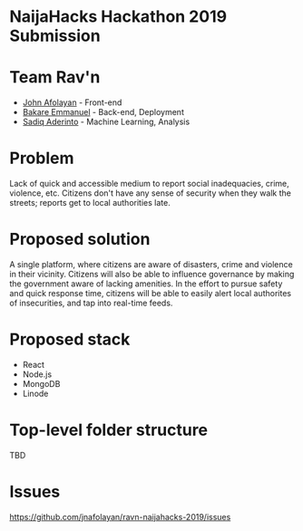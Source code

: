 # NaijaHacks Hackathon 2019 Submission

# Team Rav'n
- [John Afolayan](https://github.com/jnafolayan) - Front-end
- [Bakare Emmanuel](https://github.com/tiemma) - Back-end, Deployment
- [Sadiq Aderinto](https://github.com/sudiq) - Machine Learning, Analysis

# Problem
Lack of quick and accessible medium to report social inadequacies, crime, violence, etc. 
Citizens don't have any sense of security when they walk the streets; reports get to local authorities late.

# Proposed solution
A single platform, where citizens are aware of disasters, crime and violence in their vicinity. Citizens will also be 
able to influence governance by making the government aware of lacking amenities. In the effort to pursue safety and 
quick response time, citizens will be able to easily alert local authorites of insecurities, and tap into real-time feeds.

# Proposed stack
- React
- Node.js
- MongoDB
- Linode

# Top-level folder structure
TBD

# Issues
https://github.com/jnafolayan/ravn-naijahacks-2019/issues